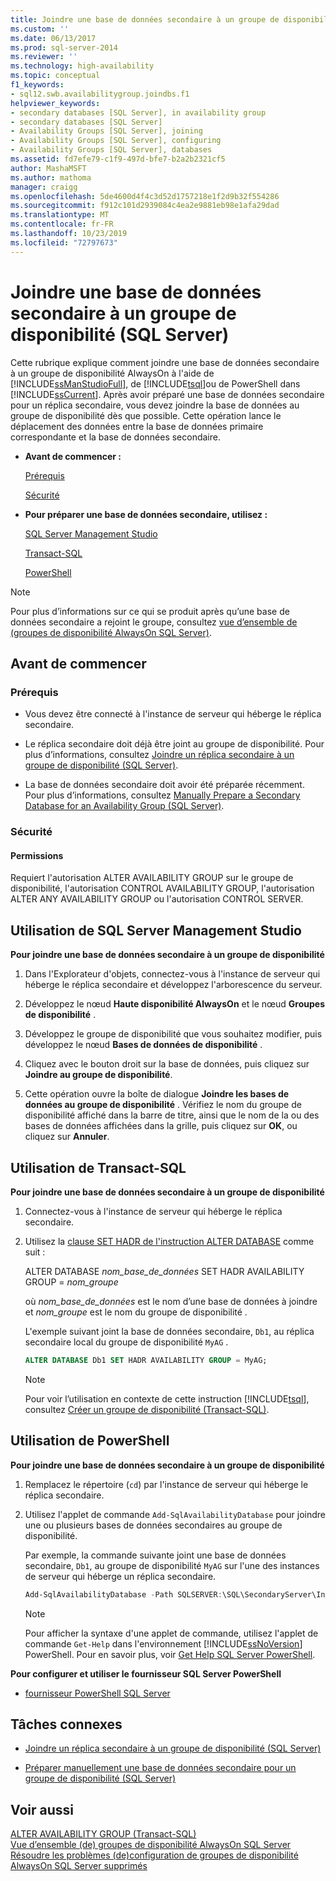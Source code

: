 ```yaml
---
title: Joindre une base de données secondaire à un groupe de disponibilité (SQL Server) | Microsoft Docs
ms.custom: ''
ms.date: 06/13/2017
ms.prod: sql-server-2014
ms.reviewer: ''
ms.technology: high-availability
ms.topic: conceptual
f1_keywords:
- sql12.swb.availabilitygroup.joindbs.f1
helpviewer_keywords:
- secondary databases [SQL Server], in availability group
- secondary databases [SQL Server]
- Availability Groups [SQL Server], joining
- Availability Groups [SQL Server], configuring
- Availability Groups [SQL Server], databases
ms.assetid: fd7efe79-c1f9-497d-bfe7-b2a2b2321cf5
author: MashaMSFT
ms.author: mathoma
manager: craigg
ms.openlocfilehash: 5de4600d4f4c3d52d1757218e1f2d9b32f554286
ms.sourcegitcommit: f912c101d2939084c4ea2e9881eb98e1afa29dad
ms.translationtype: MT
ms.contentlocale: fr-FR
ms.lasthandoff: 10/23/2019
ms.locfileid: "72797673"
---
```

# <a name="join-a-secondary-database-to-an-availability-group-sql-server"></a>Joindre une base de données secondaire à un groupe de disponibilité (SQL Server)
  Cette rubrique explique comment joindre une base de données secondaire à un groupe de disponibilité AlwaysOn à l'aide de [!INCLUDE[ssManStudioFull](../../../includes/ssmanstudiofull-md.md)], de [!INCLUDE[tsql](../../../includes/tsql-md.md)]ou de PowerShell dans [!INCLUDE[ssCurrent](../../../includes/sscurrent-md.md)]. Après avoir préparé une base de données secondaire pour un réplica secondaire, vous devez joindre la base de données au groupe de disponibilité dès que possible. Cette opération lance le déplacement des données entre la base de données primaire correspondante et la base de données secondaire.  
  
-   **Avant de commencer :**  
  
     [Prérequis](#Prerequisites)  
  
     [Sécurité](#Security)  
  
-   **Pour préparer une base de données secondaire, utilisez :**  
  
     [SQL Server Management Studio](#SSMSProcedure)  
  
     [Transact-SQL](#TsqlProcedure)  
  
     [PowerShell](#PowerShellProcedure)  
  
> [!NOTE]  
>  Pour plus d’informations sur ce qui se produit après qu’une base de données secondaire a rejoint le groupe, consultez [vue d’ensemble de &#40;groupes de disponibilité AlwaysOn SQL Server&#41;](overview-of-always-on-availability-groups-sql-server.md).  
  
##  <a name="BeforeYouBegin"></a> Avant de commencer  
  
###  <a name="Prerequisites"></a> Prérequis  
  
-   Vous devez être connecté à l'instance de serveur qui héberge le réplica secondaire.  
  
-   Le réplica secondaire doit déjà être joint au groupe de disponibilité. Pour plus d’informations, consultez [Joindre un réplica secondaire à un groupe de disponibilité &#40;SQL Server&#41;](join-a-secondary-replica-to-an-availability-group-sql-server.md).  
  
-   La base de données secondaire doit avoir été préparée récemment. Pour plus d’informations, consultez [Manually Prepare a Secondary Database for an Availability Group &#40;SQL Server&#41;](manually-prepare-a-secondary-database-for-an-availability-group-sql-server.md).  
  
###  <a name="Security"></a> Sécurité  
  
####  <a name="Permissions"></a> Permissions  
 Requiert l'autorisation ALTER AVAILABILITY GROUP sur le groupe de disponibilité, l'autorisation CONTROL AVAILABILITY GROUP, l'autorisation ALTER ANY AVAILABILITY GROUP ou l'autorisation CONTROL SERVER.  
  
##  <a name="SSMSProcedure"></a> Utilisation de SQL Server Management Studio  
 **Pour joindre une base de données secondaire à un groupe de disponibilité**  
  
1.  Dans l'Explorateur d'objets, connectez-vous à l'instance de serveur qui héberge le réplica secondaire et développez l'arborescence du serveur.  
  
2.  Développez le nœud **Haute disponibilité AlwaysOn** et le nœud **Groupes de disponibilité** .  
  
3.  Développez le groupe de disponibilité que vous souhaitez modifier, puis développez le nœud **Bases de données de disponibilité** .  
  
4.  Cliquez avec le bouton droit sur la base de données, puis cliquez sur **Joindre au groupe de disponibilité**.  
  
5.  Cette opération ouvre la boîte de dialogue **Joindre les bases de données au groupe de disponibilité** . Vérifiez le nom du groupe de disponibilité affiché dans la barre de titre, ainsi que le nom de la ou des bases de données affichées dans la grille, puis cliquez sur **OK**, ou cliquez sur **Annuler**.  
  
##  <a name="TsqlProcedure"></a> Utilisation de Transact-SQL  
 **Pour joindre une base de données secondaire à un groupe de disponibilité**  
  
1.  Connectez-vous à l'instance de serveur qui héberge le réplica secondaire.  
  
2.  Utilisez la [clause SET HADR de l'instruction ALTER DATABASE](/sql/t-sql/statements/alter-database-transact-sql-set-hadr) comme suit :  
  
     ALTER DATABASE *nom_base_de_données* SET HADR AVAILABILITY GROUP = *nom_groupe*  
  
     où *nom_base_de_données* est le nom d’une base de données à joindre et *nom_groupe* est le nom du groupe de disponibilité .  
  
     L'exemple suivant joint la base de données secondaire, `Db1`, au réplica secondaire local du groupe de disponibilité `MyAG` .  
  
    ```sql
    ALTER DATABASE Db1 SET HADR AVAILABILITY GROUP = MyAG;  
    ```  
  
    > [!NOTE]  
    >  Pour voir l’utilisation en contexte de cette instruction [!INCLUDE[tsql](../../../includes/tsql-md.md)], consultez [Créer un groupe de disponibilité &#40;Transact-SQL&#41;](create-an-availability-group-transact-sql.md).  
  
##  <a name="PowerShellProcedure"></a> Utilisation de PowerShell  
 **Pour joindre une base de données secondaire à un groupe de disponibilité**  
  
1.  Remplacez le répertoire (`cd`) par l'instance de serveur qui héberge le réplica secondaire.  
  
2.  Utilisez l'applet de commande `Add-SqlAvailabilityDatabase` pour joindre une ou plusieurs bases de données secondaires au groupe de disponibilité.  
  
     Par exemple, la commande suivante joint une base de données secondaire, `Db1`, au groupe de disponibilité `MyAG` sur l'une des instances de serveur qui héberge un réplica secondaire.  
  
    ```powershell
    Add-SqlAvailabilityDatabase -Path SQLSERVER:\SQL\SecondaryServer\InstanceName\AvailabilityGroups\MyAG -Database "Db1"  
    ```  
  
    > [!NOTE]  
    >  Pour afficher la syntaxe d'une applet de commande, utilisez l'applet de commande `Get-Help` dans l'environnement [!INCLUDE[ssNoVersion](../../../includes/ssnoversion-md.md)] PowerShell. Pour en savoir plus, voir [Get Help SQL Server PowerShell](../../../powershell/sql-server-powershell.md).  
  
 **Pour configurer et utiliser le fournisseur SQL Server PowerShell**  
  
-   [fournisseur PowerShell SQL Server](../../../powershell/sql-server-powershell-provider.md)  
  
##  <a name="RelatedTasks"></a> Tâches connexes  
  
-   [Joindre un réplica secondaire à un groupe de disponibilité &#40;SQL Server&#41;](join-a-secondary-replica-to-an-availability-group-sql-server.md)  
  
-   [Préparer manuellement une base de données secondaire pour un groupe de disponibilité &#40;SQL Server&#41;](manually-prepare-a-secondary-database-for-an-availability-group-sql-server.md)  
  
## <a name="see-also"></a>Voir aussi  
 [ALTER AVAILABILITY GROUP &#40;Transact-SQL&#41;](/sql/t-sql/statements/alter-availability-group-transact-sql)   
 [Vue d’ensemble &#40;de&#41; groupes de disponibilité AlwaysOn SQL Server](overview-of-always-on-availability-groups-sql-server.md)    
 [Résoudre les problèmes &#40;de&#41;configuration de groupes de disponibilité AlwaysOn SQL Server supprimés](troubleshoot-always-on-availability-groups-configuration-sql-server.md)  
